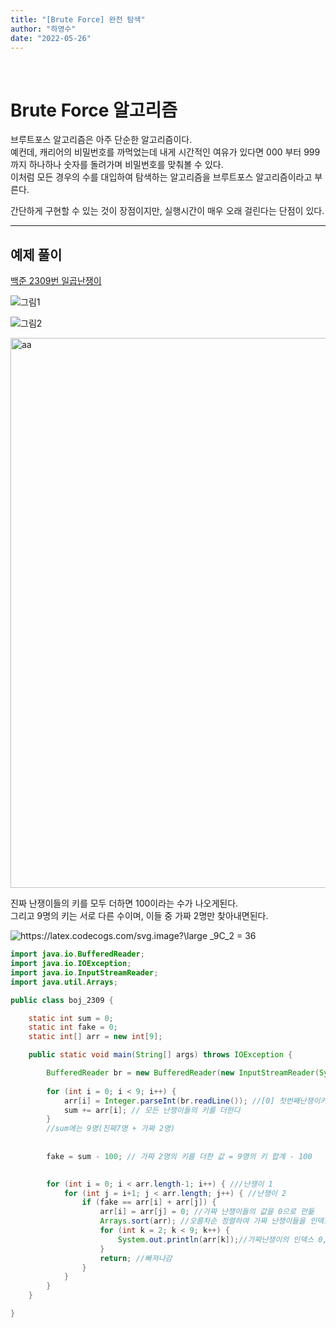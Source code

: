 ```yaml
---
title: "[Brute Force] 완전 탐색"
author: "하영수"
date: "2022-05-26"
---
```

<br>

# **Brute Force 알고리즘**  


브루트포스 알고리즘은 아주 단순한 알고리즘이다.  
예컨데, 캐리어의 비밀번호를 까먹었는데 내게 시간적인 여유가 있다면 000 부터 999까지 하나하나 숫자를 돌려가며 비밀번호를 맞춰볼 수 있다.  
이처럼 모든 경우의 수를 대입하여 탐색하는 알고리즘을 브루트포스 알고리즘이라고 부른다.  

간단하게 구현할 수 있는 것이 장점이지만, 실행시간이 매우 오래 걸린다는 단점이 있다.  

---
## 예제 풀이

[백준 2309번 일곱난쟁이](https://www.acmicpc.net/problem/2309)

![그림1](https://user-images.githubusercontent.com/83005178/170444012-43d02498-71fa-45e5-9902-258102bc8947.png)

![그림2](https://user-images.githubusercontent.com/83005178/170444136-74328600-6193-4956-b0d1-93664a053826.png)


<img width="880" alt="aa" src="https://user-images.githubusercontent.com/83005178/170444424-af5b0c97-6d47-446e-8919-8e9ed436c2b7.PNG">

진짜 난쟁이들의 키를 모두 더하면 100이라는 수가 나오게된다.  
그리고 9명의 키는 서로 다른 수이며, 이들 중 가짜 2명만 찾아내면된다.  

<img src="https://latex.codecogs.com/svg.image?\large&space;_9C_2&space;=&space;36" title="https://latex.codecogs.com/svg.image?\large _9C_2 = 36" />

```java
import java.io.BufferedReader;
import java.io.IOException;
import java.io.InputStreamReader;
import java.util.Arrays;

public class boj_2309 {

	static int sum = 0;
	static int fake = 0;
	static int[] arr = new int[9];

	public static void main(String[] args) throws IOException {

		BufferedReader br = new BufferedReader(new InputStreamReader(System.in));
		
		for (int i = 0; i < 9; i++) {
			arr[i] = Integer.parseInt(br.readLine()); //[0] 첫번째난쟁이키 [1]두번째로 입력받은 난쟁이키,[2] ..[3]..
			sum += arr[i]; // 모든 난쟁이들의 키를 더한다
		}
		//sum에는 9명(진짜7명 + 가짜 2명)
		
		
		fake = sum - 100; // 가짜 2명의 키를 더한 값 = 9명의 키 합계 - 100
		

		for (int i = 0; i < arr.length-1; i++) { ///난쟁이 1
			for (int j = i+1; j < arr.length; j++) { //난쟁이 2
				if (fake == arr[i] + arr[j]) {		
					arr[i] = arr[j] = 0; //가짜 난쟁이들의 값을 0으로 만듦 
					Arrays.sort(arr); //오름차순 정렬하여 가짜 난쟁이들을 인덱스 0,1에 보내줍니다. [0] 가짜한명 [1] 남은가짜한명/ [2]~[8] 진짜 7명의 키
					for (int k = 2; k < 9; k++) {
						System.out.println(arr[k]);//가짜난쟁이의 인덱스 0,1을 제외하고 출력 
					}
					return; //빠져나감
				}
			}
		}
	}

}
```  
